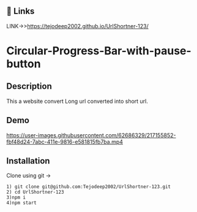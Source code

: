 ## 🔗 Links
LINK->>https://tejodeep2002.github.io/UrlShortner-123/


# Circular-Progress-Bar-with-pause-button

## Description 

This a website convert Long url converted into short url.

## Demo
https://user-images.githubusercontent.com/62686329/217155852-fbf48d24-7abc-411e-9816-e581815fb7ba.mp4





     

## Installation

Clone using git ->

    1) git clone git@github.com:Tejodeep2002/UrlShortner-123.git
    2) cd UrlShortner-123
    3)npm i
    4)npm start
